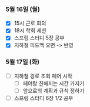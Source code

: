 ### 5월 16일 (월)
- [x] 15시 근로 회의
- [x] 18시 학회 세션
- [x] 스프링 스터디 5장 공부
- [x] 지하철 피드백 오면 -> 반영

### 5월 17일 (화)
- [ ] 지하철 경로 조회 페어 시작
  - [ ] 페어랑 친해지는 시간 가지기
  - [ ] 앞으로의 계획과 규칙 정하기
- [ ] 스프링 스터디 6장 1/2 공부
